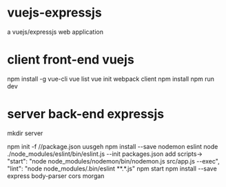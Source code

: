 # vuejs-expressjs
a vuejs/expressjs web application
# client front-end vuejs
npm install -g vue-cli
vue list
vue init webpack client
npm install
npm run dev
# server back-end expressjs
mkdir server

npm init -f //package.json uusgeh
npm install --save nodemon eslint
node ./node_modules/eslint/bin/eslint.js --init
packages.json add scripts->
    "start": "node node_modules/nodemon/bin/nodemon.js src/app.js --exec",
    "lint": "node node_modules/.bin/eslint **.*.js"
npm start
npm install --save express body-parser cors morgan
